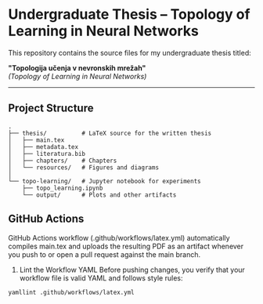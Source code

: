 # Undergraduate Thesis – Topology of Learning in Neural Networks

This repository contains the source files for my undergraduate thesis titled:

**"Topologija učenja v nevronskih mrežah"**  
*(Topology of Learning in Neural Networks)*

---

## Project Structure

```text
.
├── thesis/          # LaTeX source for the written thesis
│   ├── main.tex
│   ├── metadata.tex
│   ├── literatura.bib
│   ├── chapters/    # Chapters
│   └── resources/   # Figures and diagrams
│
└── topo-learning/   # Jupyter notebook for experiments
    ├── topo_learning.ipynb
    └── output/      # Plots and other artifacts
```

## GitHub Actions
GitHub Actions workflow (.github/workflows/latex.yml) automatically compiles main.tex and uploads the resulting PDF as an artifact whenever you push to or open a pull request against the main branch.

1. Lint the Workflow YAML
Before pushing changes, you verify that your workflow file is valid YAML and follows style rules:

```bash
yamllint .github/workflows/latex.yml
```
